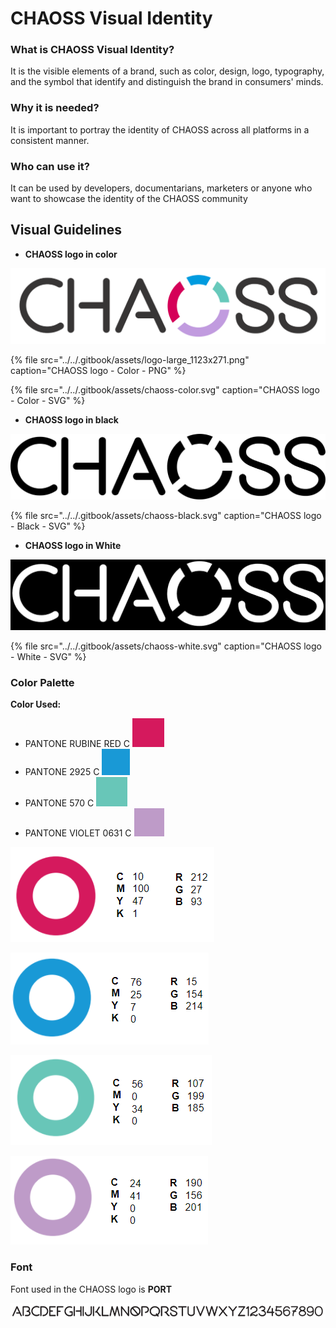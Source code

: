 # CHAOSS Visual Identity

### What is CHAOSS Visual Identity?

It is the visible elements of a brand, such as color, design, logo, typography, and the symbol that identify and distinguish the brand in consumers' minds.

### Why it is needed?

It is important to portray the identity of CHAOSS across all platforms in a consistent manner. 

### Who can use it?

It can be used by developers, documentarians, marketers or anyone who want to showcase the identity of the CHAOSS community

## Visual Guidelines

* **CHAOSS logo in color**

![](../../.gitbook/assets/logo-large_1123x271.png)

{% file src="../../.gitbook/assets/logo-large\_1123x271.png" caption="CHAOSS logo - Color - PNG" %}

{% file src="../../.gitbook/assets/chaoss-color.svg" caption="CHAOSS logo - Color - SVG" %}

* **CHAOSS logo in black**

![](../../.gitbook/assets/chaoss-black.svg)

{% file src="../../.gitbook/assets/chaoss-black.svg" caption="CHAOSS logo - Black - SVG" %}

* **CHAOSS logo in White**

![](../../.gitbook/assets/chaoss-white.png)

{% file src="../../.gitbook/assets/chaoss-white.svg" caption="CHAOSS logo - White - SVG" %}

### Color Palette

**Color Used:** 

* PANTONE RUBINE RED C ![](../../.gitbook/assets/r.png) 
* PANTONE 2925 C ![](../../.gitbook/assets/b.png) 
* PANTONE 570 C ![](../../.gitbook/assets/g.png) 
* PANTONE VIOLET 0631 C ![](../../.gitbook/assets/p.png) 

![](../../.gitbook/assets/chaoss-r.png)

![](../../.gitbook/assets/chaoss-b.png)

![](../../.gitbook/assets/chaoss-g.png)

![](../../.gitbook/assets/chaoss-p.png)

### Font

Font used in the CHAOSS logo is **PORT**

![](../../.gitbook/assets/chaoss-font.png)


